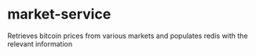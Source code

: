 # market-service
Retrieves bitcoin prices from various markets and populates redis with the relevant information
